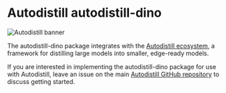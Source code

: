 
# Autodistill autodistill-dino

![Autodistill banner](https://raw.githubusercontent.com/autodistill/autodistill/main/docs/assets/banner.png)

The autodistill-dino package integrates with the [Autodistill ecosystem](https://autodistill.com), a framework for distilling large models into smaller, edge-ready models.

If you are interested in implementing the autodistill-dino package for use with Autodistill, leave an issue on the main [Autodistill GitHub repository](https://github.com/autodistill/autodistill) to discuss getting started.
    